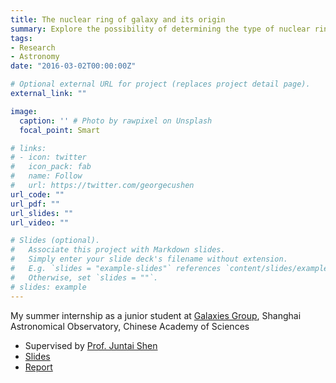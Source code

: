 ```yaml
---
title: The nuclear ring of galaxy and its origin
summary: Explore the possibility of determining the type of nuclear ring based on the enclosed mass
tags:
- Research
- Astronomy
date: "2016-03-02T00:00:00Z"

# Optional external URL for project (replaces project detail page).
external_link: ""

image:
  caption: '' # Photo by rawpixel on Unsplash
  focal_point: Smart

# links:
# - icon: twitter
#   icon_pack: fab
#   name: Follow
#   url: https://twitter.com/georgecushen
url_code: ""
url_pdf: ""
url_slides: ""
url_video: ""

# Slides (optional).
#   Associate this project with Markdown slides.
#   Simply enter your slide deck's filename without extension.
#   E.g. `slides = "example-slides"` references `content/slides/example-slides.md`.
#   Otherwise, set `slides = ""`.
# slides: example
---
```


My summer internship as a junior student at [Galaxies Group](http://hubble.shao.ac.cn/~shen/), Shanghai Astronomical Observatory, Chinese Academy of Sciences
* Supervised by [Prof. Juntai Shen](https://www.iau.org/administration/membership/individual/15561/)
* [Slides](https://drive.google.com/file/d/1JQ9Z51uvy5JaBfD--0gXB0bbcTjX5S2j/view)
* [Report](https://drive.google.com/file/d/1DTD3uH4jSjBAovtDKNespgohgxmHodBH/view)
